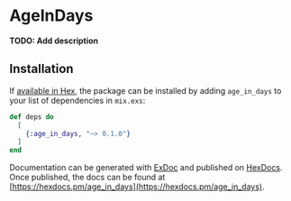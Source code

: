# AgeInDays

**TODO: Add description**

## Installation

If [available in Hex](https://hex.pm/docs/publish), the package can be installed
by adding `age_in_days` to your list of dependencies in `mix.exs`:

```elixir
def deps do
  [
    {:age_in_days, "~> 0.1.0"}
  ]
end
```

Documentation can be generated with [ExDoc](https://github.com/elixir-lang/ex_doc)
and published on [HexDocs](https://hexdocs.pm). Once published, the docs can
be found at [https://hexdocs.pm/age_in_days](https://hexdocs.pm/age_in_days).


